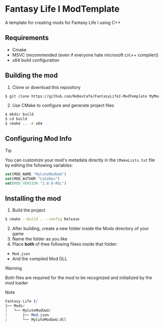 # Fantasy Life I  ModTemplate
A template for creating mods for Fantasy Life I using C++

## Requirements
- Cmake 
- MSVC (recommended (even if everyone hate microsoft c/c++ compiler))
- x64 build configuration

## Building the mod
1. Clone or download this repository
```bash
$ git clone https://github.com/ReDevCafe/FantasyLifeI-ModTemplate MyMod
``` 

2. Use CMake to configure and generate project files
```bash
$ mkdir build
$ cd build
$ cmake .. -A x64
```

## Configuring Mod Info
> [!TIP]
> You can customize your mod's metadata directly in the `CMakeLists.txt` file by editing the following variables:
> ```cmake
> set(MOD_NAME "MyCuteModUwU")
> set(MOD_AUTHOR "CuteDev")
> set(MOD_VERSION "1.0.0-REL")
>```

## Installing the mod
1. Build the project
```bash
$ cmake --build . --config Release
```
2. After building, create a new folder inside the Mods directory of your game
3. Name the folder as you like 
4. Place **both** of thee following filees inside that folder:
- `Mod.json`
- And the compiled Mod DLL

> [!WARNING] 
> Both files are required for the mod to be recognized and initialized by the mod loader

> [!NOTE]  
> ```mathematica
> Fantasy Life I/
> ├── Mods/
> |   └── MyCuteModUwU/
> |       ├── Mod.json
> |       └── MyCuteModUwU.dll
> ```